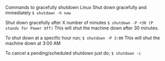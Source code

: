 Commands to gracefully shutdown Linux
Shut down gracefully and immediately
`$ shutdown -h now`

 

Shut down gracefully after X number of minutes
`$ shutdown -P +30 (P stands for Power Off)`
This will shut the machine down after 30 minutes. 

To shut down at a specific hour run;
`$ shutdown -P 3:00`
This will shut the machine down at 3:00 AM

 To cancel a pending/scheduled shutdown just do;
`$ shutdown -c`

